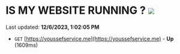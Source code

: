 # IS MY WEBSITE RUNNING ? [![](https://img.shields.io/static/v1?label=Sponsor&message=%E2%9D%A4&logo=GitHub&color=%23fe8e86)](https://github.com/sponsors/<username>)

Last updated: **12/6/2023, 1:02:05 PM**

- `GET` [https://youssefservice.me](https://youssefservice.me) - **Up** (1609ms)
